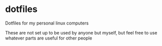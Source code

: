 # dotfiles
Dotfiles for my personal linux computers

These are not set up to be used by anyone but myself, but feel free to use whatever parts are useful for other people
